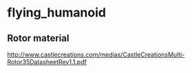 # flying_humanoid


## Rotor material

http://www.castlecreations.com/medias/CastleCreationsMulti-Rotor35DatasheetRev1.1.pdf
